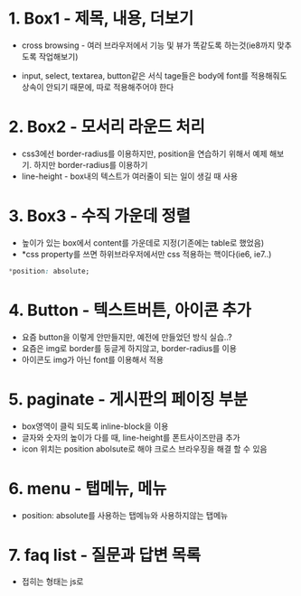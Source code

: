 # 1. Box1 - 제목, 내용, 더보기

* cross browsing - 여러 브라우저에서 기능 및 뷰가 똑같도록 하는것(ie8까지 맞추도록 작업해보기)

* input, select, textarea, button같은 서식 tage들은 body에 font를 적용해줘도 상속이 안되기 때문에, 따로 적용해주어야 한다

# 2. Box2 - 모서리 라운드 처리
* css3에선 border-radius를 이용하지만, position을 연습하기 위해서 예제 해보기. 하지만 border-radius를 이용하기
* line-height - box내의 텍스트가 여러줄이 되는 일이 생길 때 사용

# 3. Box3 - 수직 가운데 정렬
* 높이가 있는 box에서 content를 가운데로 지정(기존에는 table로 했었음)
* &#42;css property를 쓰면 하위브라우저에서만 css 적용하는 핵이다(ie6, ie7..)
```css
*position: absolute;
```

# 4. Button - 텍스트버튼, 아이콘 추가
* 요즘 button을 이렇게 안만들지만, 예전에 만들었던 방식 실습..?
* 요즘은 img로 border를 둥글게 하지않고, border-radius를 이용
* 아이콘도 img가 아닌 font를 이용해서 적용

# 5. paginate - 게시판의 페이징 부분
* box영역이 클릭 되도록 inline-block을 이용
* 글자와 숫자의 높이가 다를 때, line-height를 폰트사이즈만큼 추가
* icon 위치는 position abolsute로 해야 크로스 브라우징을 해결 할 수 있음

# 6. menu - 탭메뉴, 메뉴
* position: absolute를 사용하는 탭메뉴와 사용하지않는 탭메뉴

# 7. faq list - 질문과 답변 목록
* 접히는 형태는 js로